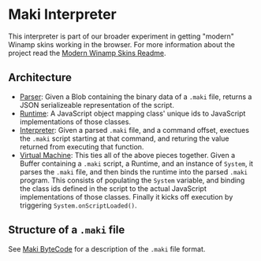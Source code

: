 # Maki Interpreter

This interpreter is part of our broader experiment in getting "modern" Winamp skins working in the browser. For more information about the project read the [Modern Winamp Skins Readme](../../README.md).

## Architecture

- [Parser](./parser.js): Given a Blob containing the binary data of a `.maki` file, returns a JSON serializeable representation of the script.
- [Runtime](../runtime/index.ts): A JavaScript object mapping class' unique ids to JavaScript implementations of those classes.
- [Interpreter](./interpreter.js): Given a parsed `.maki` file, and a command offset, exectues the `.maki` script starting at that command, and returing the value returned from executing that function.
- [Virtual Machine](./virtualMachine.js): This ties all of the above pieces together. Given a Buffer containing a `.maki` script, a Runtime, and an instance of `System`, it parses the `.maki` file, and then binds the runtime into the parsed `.maki` program. This consists of populating the `System` variable, and binding the class ids defined in the script to the actual JavaScript implementations of those classes. Finally it kicks off execution by triggering `System.onScriptLoaded()`.

## Structure of a `.maki` file

See [Maki ByteCode](./maki-byptecode.md) for a description of the `.maki` file format.
